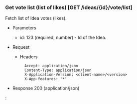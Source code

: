 ### Get vote list (list of likes) [GET /ideas/{id}/vote/list]

Fetch list of Idea votes (likes).

+ Parameters
    + id: 123 (required, number) - Id of the Idea.

+ Request
    + Headers

            Accept: application/json
            Content-Type: application/json
            X-Application-Version: <client-name>/<version>
            X-App-features: '*'

+ Response 200 (application/json)
    
:[](../error_responses.md)
